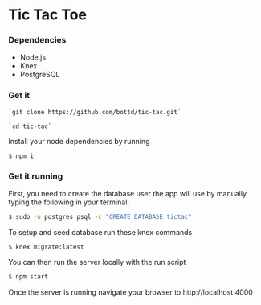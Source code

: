 # Tic Tac Toe

### Dependencies

* Node.js
* Knex
* PostgreSQL

### Get it

    `git clone https://github.com/bottd/tic-tac.git`

    `cd tic-tac`

Install your node dependencies by running

`$ npm i`


### Get it running

First, you need to create the database user the app will use by manually typing the following in your terminal:

```sh
$ sudo -u postgres psql -c "CREATE DATABASE tictac"
```

To setup and seed database run these knex commands
```
$ knex migrate:latest
```

You can then run the server locally with the run script
```sh
$ npm start
```

Once the server is running navigate your browser to http://localhost:4000
